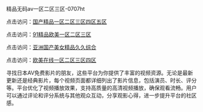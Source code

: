 精品无码av一区二区三区-0707ht


点击访问：<a href="https://rtj-3zo.pages.dev/">国产精品一区二区三区四区五区</a>

点击访问：<a href="https://gfd-5xg.pages.dev/">91精品欧美一区二区三区</a>

点击访问：<a href="https://tfda.pages.dev/">亚洲国产美女精品久久综合</a>

点击访问：<a href="https://fdhf-454.pages.dev/">欧美在线一区二区三区四区</a>

寻找日本AV免费影片的朋友，这些平台为你提供了丰富的视频资源。无论是最新更新还是经典影片，每个视频页面都详细列出了影片信息，包括演员、时长、评分等。平台优化了视频播放效果，支持高质量的高清视频播放，确保观看流畅。用户可以通过评论和评分系统与其他观众互动，分享观影心得，进一步提升平台的社区感。

<span style="display:none;">[Canonical link](）</span>
